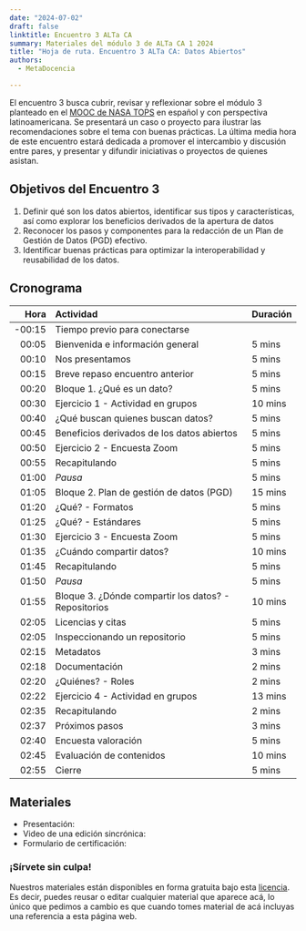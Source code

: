 ```yaml
---
date: "2024-07-02"
draft: false
linktitle: Encuentro 3 ALTa CA
summary: Materiales del módulo 3 de ALTa CA 1 2024 
title: "Hoja de ruta. Encuentro 3 ALTa CA: Datos Abiertos"
authors:
  - MetaDocencia

---
```


El encuentro 3 busca cubrir, revisar y reflexionar sobre el módulo 3 planteado en el [MOOC de NASA TOPS](https://github.com/nasa/Transform-to-Open-Science/tree/open-science-101) en español y con perspectiva latinoamericana. Se presentará un caso o proyecto para ilustrar las recomendaciones sobre el tema con buenas prácticas. La última media hora de este encuentro estará dedicada a promover el intercambio y discusión entre pares, y presentar y difundir iniciativas o proyectos de quienes asistan.

## Objetivos del Encuentro 3
1. Definir qué son los datos abiertos, identificar sus tipos y características, así como explorar los beneficios derivados de la apertura de datos
2. Reconocer los pasos y componentes para la redacción de un Plan de Gestión de Datos (PGD) efectivo.
3. Identificar buenas prácticas para optimizar la interoperabilidad y reusabilidad de los datos.
 

## Cronograma
|  Hora | Actividad | Duración |
| ---:  | :----------- | :----------- |
|-00:15 | Tiempo previo para conectarse | 
|00:05 | Bienvenida e información general | 5 mins |
|00:10 | Nos presentamos | 5 mins |
|00:15 | Breve repaso encuentro anterior | 5 mins |
|00:20 | Bloque 1. ¿Qué es un dato? | 5 mins |
|00:30 | Ejercicio 1 - Actividad en grupos | 10 mins |
|00:40 | ¿Qué buscan quienes buscan datos?  | 5 mins |
|00:45 | Beneficios derivados de los datos abiertos | 5 mins |
|00:50 | Ejercicio 2 - Encuesta Zoom | 5 mins |
|00:55 | Recapitulando | 5 mins |
|01:00 | *Pausa* | 5 mins |
|01:05 | Bloque 2. Plan de gestión de datos (PGD) | 15 mins |
|01:20 | ¿Qué? - Formatos | 5 mins |
|01:25 | ¿Qué? - Estándares | 5 mins |
|01:30 | Ejercicio 3 - Encuesta Zoom | 5 mins |
|01:35 | ¿Cuándo compartir datos? | 10 mins |
|01:45 | Recapitulando | 5 mins |
|01:50 | *Pausa* | 5 mins |
|01:55 | Bloque 3. ¿Dónde compartir los datos? - Repositorios | 10 mins |
|02:05 | Licencias y citas | 5 mins |
|02:05 | Inspeccionando un repositorio | 5 mins |
|02:15 | Metadatos | 3 mins |
|02:18 | Documentación | 2 mins |
|02:20 | ¿Quiénes? - Roles | 2 mins |
|02:22 | Ejercicio 4 - Actividad en grupos | 13 mins |
|02:35 | Recapitulando | 2 mins |
|02:37 | Próximos pasos | 3 mins |
|02:40 | Encuesta valoración | 5 mins |
|02:45 | Evaluación de contenidos | 10 mins |
|02:55 | Cierre | 5 mins |

## Materiales

- Presentación: 
- Video de una edición sincrónica:
- Formulario de certificación:
  
### ¡Sírvete sin culpa!
Nuestros materiales están disponibles en forma gratuita bajo esta [licencia](https://creativecommons.org/licenses/by/4.0/deed.es). Es decir, puedes reusar o editar cualquier material que aparece acá, lo único que pedimos a cambio es que cuando tomes material de acá incluyas una referencia a esta página web.

